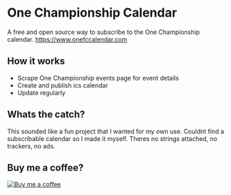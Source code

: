# One Championship Calendar

A free and open source way to subscribe to the One Championship calendar. https://www.onefccalendar.com

## How it works

- Scrape One Championship events page for event details
- Create and publish ics calendar
- Update regularly

## Whats the catch?

This sounded like a fun project that I wanted for my own use. Couldnt find a subscribable calendar so I made it myself. Theres no strings attached, no trackers, no ads.

## Buy me a coffee?

[![Buy me a coffee](https://camo.githubusercontent.com/a77b02447c0b12df87730e2712df38ff6e1f2f110ca9dd30e482bf1d8fd16a68/68747470733a2f2f626d632d63646e2e6e7963332e6469676974616c6f6365616e7370616365732e636f6d2f424d432d627574746f6e2d696d616765732f637573746f6d5f696d616765732f6f72616e67655f696d672e706e67 "Buy me a coffee")](https://www.buymeacoffee.com/sn8jrdk9nj0)
